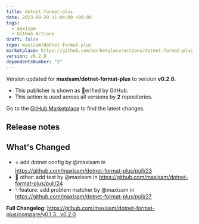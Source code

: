 ```yaml
---
title: dotnet-format-plus
date: 2023-09-29 11:04:00 +00:00
tags:
  - maxisam
  - GitHub Actions
draft: false
repo: maxisam/dotnet-format-plus
marketplace: https://github.com/marketplace/actions/dotnet-format-plus
version: v0.2.0
dependentsNumber: "2"
---
```



Version updated for **maxisam/dotnet-format-plus** to version **v0.2.0**.
- This publisher is shown as erified by GitHub.
- This action is used across all versions by **2** repositories.

Go to the [GitHub Marketplace](https://github.com/marketplace/actions/dotnet-format-plus) to find the latest changes.

## Release notes

## What's Changed
* ⭐ add dotnet config by @maxisam in https://github.com/maxisam/dotnet-format-plus/pull/23
* 🔵 other: add test by @maxisam in https://github.com/maxisam/dotnet-format-plus/pull/24
* ✨feature: add problem matcher by @maxisam in https://github.com/maxisam/dotnet-format-plus/pull/27


**Full Changelog**: https://github.com/maxisam/dotnet-format-plus/compare/v0.1.3...v0.2.0
